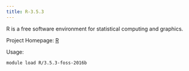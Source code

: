 ```yaml
---
title: R-3.5.3
---
```

R is a free software environment for statistical computing and graphics.

Project Homepage: [R](http://www.r-project.org/)

Usage:
```
module load R/3.5.3-foss-2016b
```

